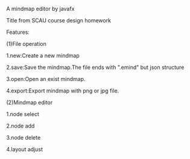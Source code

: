 

A mindmap editor by javafx

Title from SCAU course design homework

Features:

(1)File operation

1.new:Create a new mindmap

2.save:Save the mindmap.The file ends with ".emind" but json structure

3.open:Open an exist mindmap.

4.export:Export mindmap with png or jpg file.

(2)Mindmap editor

1.node select

2.node add

3.node delete

4.layout adjust
